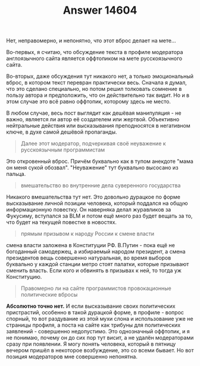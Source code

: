 ﻿---
title: "Answer 14604"
se.owner.user_id: 179379
se.owner.display_name: "Ипатьев"
se.owner.link: "https://ru.meta.stackoverflow.com/users/179379/%d0%98%d0%bf%d0%b0%d1%82%d1%8c%d0%b5%d0%b2"
se.answer_id: 14604
se.question_id: 14601
se.post_type: answer
se.is_accepted: False
---
<p>Нет, неправомерно, и непонятно, что этот вброс делает на мете...</p>
<p>Во-первых, я считаю, что обсуждение текста в профиле модератора  англоязычного сайта является оффтопиком на мете русскоязычного сайта.</p>
<p>Во-вторых, даже обсуждения тут никакого нет, а только эмоциональный вброс, в котором текст перевран практически весь. Сначала я думал, что это сделано специально, но потом решил толковать сомнение в пользу автора и предположить, что он действительно так видит. Но и в этом случае это всё равно оффтопик, которому здесь не место.</p>
<p>В любом случае, весь пост выглядит как дешёвая манипуляция - не важно, является ли автор её создателем или жертвой. Объективно нейтральные действия или высказывания преподносятся в негативном ключе, в духе самой дешёвой пропаганды.</p>
<blockquote>
<p>Далее этот модератор, подчеркивая своё неуважение к русскоязычным программистам</p>
</blockquote>
<p>Это откровенный вброс. Причём буквально как в тупом анекдоте &quot;мама он меня сукой обозвал&quot;. &quot;Неуважение&quot; тут буквально высосано из пальца.</p>
<blockquote>
<p>вмешательство во внутренние дела суверенного государства</p>
</blockquote>
<p>Никакого вмешательства тут нет. Это довольно дурацкое по форме высказывание личной позиции человека, который поддался на общую информационную повестку. Он наверняка делал журавликов за Фукусиму, вступался за BLM и потом ещё много раз будет вещать за то, что будет на текущей повестке в новостях.</p>
<blockquote>
<p>прямым призывом к народу России к смене власти</p>
</blockquote>
<p>смена власти заложена в Конституции РФ. В.Путин - пока ещё не богоданный самодержец, а избираемый народом президент, а смена президентов вещь совершенно натуральная, во время выборов буквально у каждой станции метро стоят палатки, которые призывают сменить власть. Если кого и обвинять в призывах к ней, то тогда уж Конституцию.</p>
<blockquote>
<p>Правомерно ли на сайте программистов провокационные политические вбросы</p>
</blockquote>
<p><strong>Абсолютно точно нет.</strong> И если высказывание своих политических пристрастий, особенно в такой дурацкой форме, в профиле - вопрос спорный, то вот раздувание из этой мухи слона и использование уже не страницы профиля, а поста на сайте как трибуны для политических заявлений - совершенно недопустимо. Это однозначный оффтопик, и я не понимаю, почему он до сих пор тут висит, а не удалён модераторами сразу при появлении. Я могу понять человека, который в пятницу вечером пришёл в некоторое возбуждение, это со всеми бывает. Но вот позиция модераторов мне совершенно непонятна.</p>
